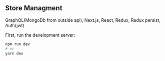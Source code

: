 ## Store Managment
GraphQL(MongoDb from outside api), Next.js, React, Redux, Redux persist, Auth(jwt) 


First, run the development server:

```bash
npm run dev
# or
yarn dev
```
